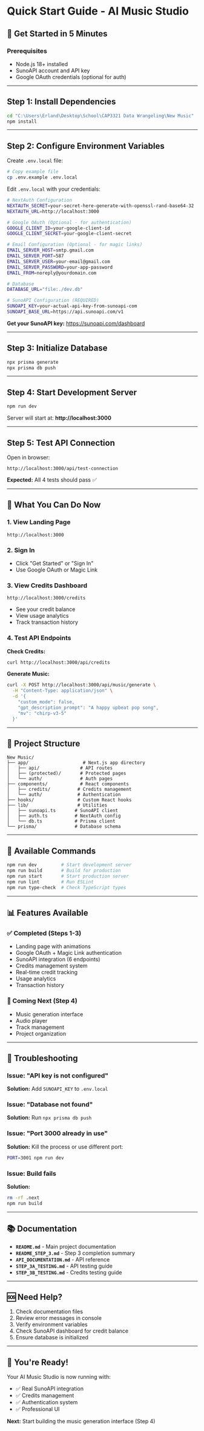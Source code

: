 # Quick Start Guide - AI Music Studio

## 🚀 Get Started in 5 Minutes

### Prerequisites
- Node.js 18+ installed
- SunoAPI account and API key
- Google OAuth credentials (optional for auth)

---

## Step 1: Install Dependencies

```bash
cd "C:\Users\Erland\Desktop\School\CAP3321 Data Wrangeling\New Music"
npm install
```

---

## Step 2: Configure Environment Variables

Create `.env.local` file:

```bash
# Copy example file
cp .env.example .env.local
```

Edit `.env.local` with your credentials:

```bash
# NextAuth Configuration
NEXTAUTH_SECRET=your-secret-here-generate-with-openssl-rand-base64-32
NEXTAUTH_URL=http://localhost:3000

# Google OAuth (Optional - for authentication)
GOOGLE_CLIENT_ID=your-google-client-id
GOOGLE_CLIENT_SECRET=your-google-client-secret

# Email Configuration (Optional - for magic links)
EMAIL_SERVER_HOST=smtp.gmail.com
EMAIL_SERVER_PORT=587
EMAIL_SERVER_USER=your-email@gmail.com
EMAIL_SERVER_PASSWORD=your-app-password
EMAIL_FROM=noreply@yourdomain.com

# Database
DATABASE_URL="file:./dev.db"

# SunoAPI Configuration (REQUIRED)
SUNOAPI_KEY=your-actual-api-key-from-sunoapi-com
SUNOAPI_BASE_URL=https://api.sunoapi.com/v1
```

**Get your SunoAPI key:** https://sunoapi.com/dashboard

---

## Step 3: Initialize Database

```bash
npx prisma generate
npx prisma db push
```

---

## Step 4: Start Development Server

```bash
npm run dev
```

Server will start at: **http://localhost:3000**

---

## Step 5: Test API Connection

Open in browser:
```
http://localhost:3000/api/test-connection
```

**Expected:** All 4 tests should pass ✅

---

## 🎯 What You Can Do Now

### 1. View Landing Page
```
http://localhost:3000
```

### 2. Sign In
- Click "Get Started" or "Sign In"
- Use Google OAuth or Magic Link

### 3. View Credits Dashboard
```
http://localhost:3000/credits
```
- See your credit balance
- View usage analytics
- Track transaction history

### 4. Test API Endpoints

**Check Credits:**
```bash
curl http://localhost:3000/api/credits
```

**Generate Music:**
```bash
curl -X POST http://localhost:3000/api/music/generate \
  -H "Content-Type: application/json" \
  -d '{
    "custom_mode": false,
    "gpt_description_prompt": "A happy upbeat pop song",
    "mv": "chirp-v3-5"
  }'
```

---

## 📁 Project Structure

```
New Music/
├── app/                    # Next.js app directory
│   ├── api/               # API routes
│   ├── (protected)/       # Protected pages
│   └── auth/              # Auth pages
├── components/            # React components
│   ├── credits/          # Credits management
│   └── auth/             # Authentication
├── hooks/                # Custom React hooks
├── lib/                  # Utilities
│   ├── sunoapi.ts       # SunoAPI client
│   ├── auth.ts          # NextAuth config
│   └── db.ts            # Prisma client
└── prisma/              # Database schema
```

---

## 🧪 Available Commands

```bash
npm run dev         # Start development server
npm run build       # Build for production
npm run start       # Start production server
npm run lint        # Run ESLint
npm run type-check  # Check TypeScript types
```

---

## 📊 Features Available

### ✅ Completed (Steps 1-3)
- Landing page with animations
- Google OAuth + Magic Link authentication
- SunoAPI integration (6 endpoints)
- Credits management system
- Real-time credit tracking
- Usage analytics
- Transaction history

### 🚧 Coming Next (Step 4)
- Music generation interface
- Audio player
- Track management
- Project organization

---

## 🔧 Troubleshooting

### Issue: "API key is not configured"
**Solution:** Add `SUNOAPI_KEY` to `.env.local`

### Issue: "Database not found"
**Solution:** Run `npx prisma db push`

### Issue: "Port 3000 already in use"
**Solution:** Kill the process or use different port:
```bash
PORT=3001 npm run dev
```

### Issue: Build fails
**Solution:** 
```bash
rm -rf .next
npm run build
```

---

## 📚 Documentation

- **`README.md`** - Main project documentation
- **`README_STEP_3.md`** - Step 3 completion summary
- **`API_DOCUMENTATION.md`** - API reference
- **`STEP_3A_TESTING.md`** - API testing guide
- **`STEP_3B_TESTING.md`** - Credits testing guide

---

## 🆘 Need Help?

1. Check documentation files
2. Review error messages in console
3. Verify environment variables
4. Check SunoAPI dashboard for credit balance
5. Ensure database is initialized

---

## 🎉 You're Ready!

Your AI Music Studio is now running with:
- ✅ Real SunoAPI integration
- ✅ Credits management
- ✅ Authentication system
- ✅ Professional UI

**Next:** Start building the music generation interface (Step 4)
